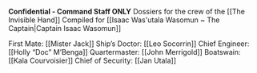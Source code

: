 **Confidential - Command Staff ONLY**
Dossiers for the crew of the [[The Invisible Hand]]
Compiled for [[Isaac Was'utala Wasomun ~ The Captain|Captain Isaac Wasomun]]

First Mate: [[Mister Jack]]
Ship’s Doctor: [[Leo Socorrin]]
Chief Engineer: [[Holly “Doc” M’Benga]]
Quartermaster: [[John Merrigold]]
Boatswain: [[Kala Courvoisier]]
Chief of Security: [[Jan Utala]]